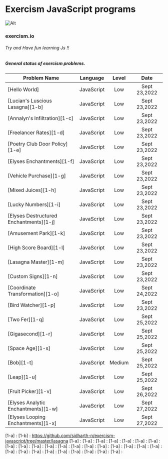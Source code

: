 # Exercism JavaScript programs
 ![Alt](https://upload.wikimedia.org/wikipedia/commons/c/c1/Exercism-logo.svg)
### exercism.io



###### Try and Have fun learning Js !!


##### General status of exercism problems.

| Problem Name                        | Language    | Level    |  Date            |
| ----------------------------------- | ----------- | :------: |  :-----------:   |
| [Hello World]                        | JavaScript      | Low      |Sept 23,2022    |
| [Lucian's Luscious Lasagna][1-b]                          | JavaScript      | Low      |Sept 23,2022    |
| [Annalyn's Infiltration][1-c]                          | JavaScript      | Low      |Sept 23,2022    |
| [Freelancer Rates][1-d]                          | JavaScript      | Low      |Sept 23,2022    |
| [Poetry Club Door Policy][1-e]                          | JavaScript      | Low      |Sept 23,2022    |
| [Elyses Enchantments][1-f]                          | JavaScript      | Low      |Sept 23,2022    |
| [Vehicle Purchase][1-g]                          | JavaScript      | Low      |Sept 23,2022    |
| [Mixed Juices][1-h]                          | JavaScript      | Low      |Sept 23,2022    |
| [Lucky Numbers][1-i]                          | JavaScript      | Low      |Sept 23,2022    |
| [Elyses Destructured Enchantments][1-j]                          | JavaScript      | Low      |Sept 23,2022    |
| [Amusement Park][1-k]                          | JavaScript      | Low      |Sept 23,2022    |
| [High Score Board][1-l]                         | JavaScript      | Low      |Sept 23,2022    |
| [Lasagna Master][1-m]                          | JavaScript      | Low      |Sept 23,2022    |
| [Custom Signs][1-n]                          | JavaScript      | Low      |Sept 23,2022    |
| [Coordinate Transformation][1-o]                         | JavaScript      | Low      |Sept 24,2022    |
| [Bird Watcher][1-p]                         | JavaScript      | Low      |Sept 23,2022    |
| [Two Fer][1-q]                         | JavaScript      | Low      |Sept 25,2022    |
| [Gigasecond][1-r]                         | JavaScript      | Low      |Sept 25,2022    |
| [Space Age][1-s]                         | JavaScript      | Low      |Sept 25,2022    |
| [Bob][1-t]                         | JavaScript      | Medium      |Sept 25,2022    |
| [Leap][1-u]                         | JavaScript      | Low      |Sept 25,2022    |
| [Fruit Picker][1-v]                         | JavaScript      | Low      |Sept 26,2022    |
| [Elyses Analytic Enchantments][1-w]                | JavaScript      | Low      |Sept 27,2022    |
| [Elyses Looping Enchantments][1-x]                | JavaScript      | Low      |Sept 27,2022    |



[1-a] : 
[1-b] : https://github.com/sidharth-n/exercism-javascript/tree/master/lasagna
[1-a] :
[1-a] :
[1-a] :
[1-a] :
[1-a] :
[1-a] :
[1-a] :
[1-a] :
[1-a] :
[1-a] :
[1-a] :
[1-a] :
[1-a] :
[1-a] :
[1-a] :
[1-a] :
[1-a] :
[1-a] :
[1-a] :
[1-a] :
[1-a] :
[1-a] :
[1-a] :
[1-a] :
[1-a] :
[1-a] :
[1-a] :
[1-a] :
